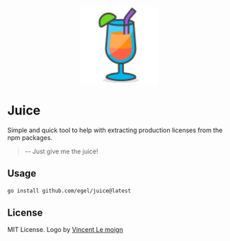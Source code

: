 <p align="center"><img alt="The Juice" width="175px" src="./docs/assets/juice.svg"/></p>

# Juice

 Simple and quick tool to help with extracting production licenses from the npm packages.

 >  -- Just give me the juice!

## Usage

```bash
go install github.com/egel/juice@latest
```

## License

MIT License. Logo by [Vincent Le moign](https://iconscout.com/icon/juice-247)
